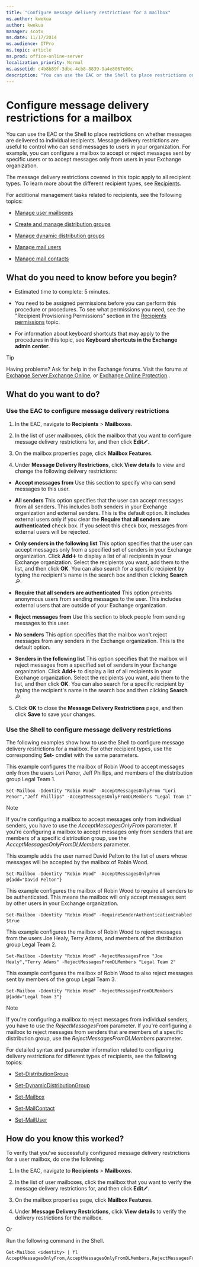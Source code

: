 ```yaml
---
title: "Configure message delivery restrictions for a mailbox"
ms.author: kwekua
author: kwekua
manager: scotv
ms.date: 11/17/2014
ms.audience: ITPro
ms.topic: article
ms.prod: office-online-server
localization_priority: Normal
ms.assetid: c4b8b89f-3dbe-4cb8-8839-9a4e8067e00c
description: "You can use the EAC or the Shell to place restrictions on whether messages are delivered to individual recipients. Message delivery restrictions are useful to control who can send messages to users in your organization. For example, you can configure a mailbox to accept or reject messages sent by specific users or to accept messages only from users in your Exchange organization."
---
```


# Configure message delivery restrictions for a mailbox

You can use the EAC or the Shell to place restrictions on whether messages are delivered to individual recipients. Message delivery restrictions are useful to control who can send messages to users in your organization. For example, you can configure a mailbox to accept or reject messages sent by specific users or to accept messages only from users in your Exchange organization.
  
The message delivery restrictions covered in this topic apply to all recipient types. To learn more about the different recipient types, see [Recipients](http://technet.microsoft.com/library/40300ed4-85a5-463d-bb3a-cf787bd44e9d.aspx).
  
For additional management tasks related to recipients, see the following topics: 
  
- [Manage user mailboxes](manage-user-mailboxes.md)
    
- [Create and manage distribution groups](../../recipients-in-exchange-online/manage-distribution-groups/manage-distribution-groups.md)
    
- [Manage dynamic distribution groups](../../recipients-in-exchange-online/manage-dynamic-distribution-groups/manage-dynamic-distribution-groups.md)
    
- [Manage mail users](../../recipients-in-exchange-online/manage-mail-users.md)
    
- [Manage mail contacts](../../recipients-in-exchange-online/manage-mail-contacts.md)
    
## What do you need to know before you begin?

- Estimated time to complete: 5 minutes.
    
- You need to be assigned permissions before you can perform this procedure or procedures. To see what permissions you need, see the "Recipient Provisioning Permissions" section in the [Recipients permissions](http://technet.microsoft.com/library/5b690bcb-c6df-4511-90e1-08ca91f43b37.aspx) topic. 
    
- For information about keyboard shortcuts that may apply to the procedures in this topic, see **Keyboard shortcuts in the Exchange admin center**.
    
> [!TIP]
> Having problems? Ask for help in the Exchange forums. Visit the forums at [Exchange Server](https://go.microsoft.com/fwlink/p/?linkId=60612),[Exchange Online](https://go.microsoft.com/fwlink/p/?linkId=267542), or [Exchange Online Protection](https://go.microsoft.com/fwlink/p/?linkId=285351).. 
  
## What do you want to do?

### Use the EAC to configure message delivery restrictions

1. In the EAC, navigate to **Recipients** \> **Mailboxes**.
    
2. In the list of user mailboxes, click the mailbox that you want to configure message delivery restrictions for, and then click **Edit**![Edit icon](../../media/ITPro_EAC_EditIcon.gif).
    
3. On the mailbox properties page, click **Mailbox Features**.
    
4. Under **Message Delivery Restrictions**, click **View details** to view and change the following delivery restrictions: 
    
  - **Accept messages from** Use this section to specify who can send messages to this user. 
    
  - **All senders** This option specifies that the user can accept messages from all senders. This includes both senders in your Exchange organization and external senders. This is the default option. It includes external users only if you clear the **Require that all senders are authenticated** check box. If you select this check box, messages from external users will be rejected. 
    
  - **Only senders in the following list** This option specifies that the user can accept messages only from a specified set of senders in your Exchange organization. Click **Add**![Add Icon](../../media/ITPro_EAC_AddIcon.gif) to display a list of all recipients in your Exchange organization. Select the recipients you want, add them to the list, and then click **OK**. You can also search for a specific recipient by typing the recipient's name in the search box and then clicking **Search**![Search icon](../../media/ITPro_EAC_.gif).
    
  - **Require that all senders are authenticated** This option prevents anonymous users from sending messages to the user. This includes external users that are outside of your Exchange organization. 
    
  - **Reject messages from** Use this section to block people from sending messages to this user. 
    
  - **No senders** This option specifies that the mailbox won't reject messages from any senders in the Exchange organization. This is the default option. 
    
  - **Senders in the following list** This option specifies that the mailbox will reject messages from a specified set of senders in your Exchange organization. Click **Add**![Add Icon](../../media/ITPro_EAC_AddIcon.gif) to display a list of all recipients in your Exchange organization. Select the recipients you want, add them to the list, and then click **OK**. You can also search for a specific recipient by typing the recipient's name in the search box and then clicking **Search**![Search icon](../../media/ITPro_EAC_.gif).
    
5. Click **OK** to close the **Message Delivery Restrictions** page, and then click **Save** to save your changes. 
    
### Use the Shell to configure message delivery restrictions

The following examples show how to use the Shell to configure message delivery restrictions for a mailbox. For other recipient types, use the corresponding **Set-** cmdlet with the same parameters. 
  
This example configures the mailbox of Robin Wood to accept messages only from the users Lori Penor, Jeff Phillips, and members of the distribution group Legal Team 1. 
  
```
Set-Mailbox -Identity "Robin Wood" -AcceptMessagesOnlyFrom "Lori Penor","Jeff Phillips" -AcceptMessagesOnlyFromDLMembers "Legal Team 1"
```

> [!NOTE]
> If you're configuring a mailbox to accept messages only from individual senders, you have to use the  _AcceptMessagesOnlyFrom_ parameter. If you're configuring a mailbox to accept messages only from senders that are members of a specific distribution group, use the  _AcceptMessagesOnlyFromDLMembers_ parameter. 
  
This example adds the user named David Pelton to the list of users whose messages will be accepted by the mailbox of Robin Wood.
  
```
Set-Mailbox -Identity "Robin Wood" -AcceptMessagesOnlyFrom @{add="David Pelton"}
```

This example configures the mailbox of Robin Wood to require all senders to be authenticated. This means the mailbox will only accept messages sent by other users in your Exchange organization.
  
```
Set-Mailbox -Identity "Robin Wood" -RequireSenderAuthenticationEnabled $true
```

This example configures the mailbox of Robin Wood to reject messages from the users Joe Healy, Terry Adams, and members of the distribution group Legal Team 2. 
  
```
Set-Mailbox -Identity "Robin Wood" -RejectMessagesFrom "Joe Healy","Terry Adams" -RejectMessagesFromDLMembers "Legal Team 2"
```

This example configures the mailbox of Robin Wood to also reject messages sent by members of the group Legal Team 3.
  
```
Set-Mailbox -Identity "Robin Wood" -RejectMessagesFromDLMembers @{add="Legal Team 3"}
```

> [!NOTE]
> If you're configuring a mailbox to reject messages from individual senders, you have to use the  _RejectMessagesFrom_ parameter. If you're configuring a mailbox to reject messages from senders that are members of a specific distribution group, use the  _RejectMessagesFromDLMembers_ parameter. 
  
For detailed syntax and parameter information related to configuring delivery restrictions for different types of recipients, see the following topics:
  
- [Set-DistributionGroup](http://technet.microsoft.com/library/e3a8c709-770a-4900-9a57-adcf0d98ff68.aspx)
    
- [Set-DynamicDistributionGroup](http://technet.microsoft.com/library/943626ad-8455-4867-ab9a-855bab62c9c3.aspx)
    
- [Set-Mailbox](http://technet.microsoft.com/library/a0d413b9-d949-4df6-ba96-ac0906dedae2.aspx)
    
- [Set-MailContact](http://technet.microsoft.com/library/04c4e889-8546-4395-9d26-31af08264e45.aspx)
    
- [Set-MailUser](http://technet.microsoft.com/library/087a55a2-ee8d-41a8-9c8f-d86e32ce8448.aspx)
    
## How do you know this worked?

To verify that you've successfully configured message delivery restrictions for a user mailbox, do one the following:
  
1. In the EAC, navigate to **Recipients** \> **Mailboxes**.
    
2. In the list of user mailboxes, click the mailbox that you want to verify the message delivery restrictions for, and then click **Edit**![Edit icon](../../media/ITPro_EAC_EditIcon.gif).
    
3. On the mailbox properties page, click **Mailbox Features**.
    
4. Under **Message Delivery Restrictions**, click **View details** to verify the delivery restrictions for the mailbox. 
    
Or
  
Run the following command in the Shell.
  
```
Get-Mailbox <identity> | fl AcceptMessagesOnlyFrom,AcceptMessagesOnlyFromDLMembers,RejectMessagesFrom,RejectMessagesFromDLMembers,RequireSenderAuthenticationEnabled
```


